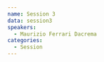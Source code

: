 ```yaml
---
name: Session 3
data: session3
speakers:
  - Maurizio Ferrari Dacrema
categories:
  - Session
---
```

